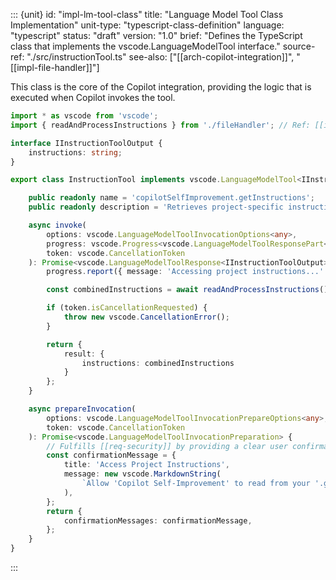 ::: {unit}
id: "impl-lm-tool-class"
title: "Language Model Tool Class Implementation"
unit-type: "typescript-class-definition"
language: "typescript"
status: "draft"
version: "1.0"
brief: "Defines the TypeScript class that implements the vscode.LanguageModelTool interface."
source-ref: "./src/instructionTool.ts"
see-also: ["[[arch-copilot-integration]]", "[[impl-file-handler]]"]

This class is the core of the Copilot integration, providing the logic that is executed when Copilot invokes the tool.

```typescript
import * as vscode from 'vscode';
import { readAndProcessInstructions } from './fileHandler'; // Ref: [[impl-file-handler]]

interface IInstructionToolOutput {
    instructions: string;
}

export class InstructionTool implements vscode.LanguageModelTool<IInstructionToolOutput, any> {

    public readonly name = 'copilotSelfImprovement.getInstructions';
    public readonly description = 'Retrieves project-specific instructions for Copilot.';

    async invoke(
        options: vscode.LanguageModelToolInvocationOptions<any>,
        progress: vscode.Progress<vscode.LanguageModelToolResponsePart<IInstructionToolOutput>>,
        token: vscode.CancellationToken
    ): Promise<vscode.LanguageModelToolResponse<IInstructionToolOutput>> {
        progress.report({ message: 'Accessing project instructions...' });

        const combinedInstructions = await readAndProcessInstructions();

        if (token.isCancellationRequested) {
            throw new vscode.CancellationError();
        }

        return {
            result: {
                instructions: combinedInstructions
            }
        };
    }

    async prepareInvocation(
        options: vscode.LanguageModelToolInvocationPrepareOptions<any>,
        token: vscode.CancellationToken
    ): Promise<vscode.LanguageModelToolInvocationPreparation> {
        // Fulfills [[req-security]] by providing a clear user confirmation
        const confirmationMessage = {
            title: 'Access Project Instructions',
            message: new vscode.MarkdownString(
                `Allow 'Copilot Self-Improvement' to read from your '.github/instructions/' directory to provide tailored assistance?`
            ),
        };
        return {
            confirmationMessages: confirmationMessage,
        };
    }
}
```
:::